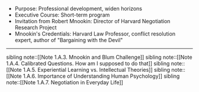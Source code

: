 - Purpose: Professional development, widen horizons
- Executive Course: Short-term program
- Invitation from Robert Mnookin: Director of Harvard Negotiation Research Project
- Mnookin's Credentials: Harvard Law Professor, conflict resolution expert, author of "Bargaining with the Devil"

---
sibling note::[[Note 1.A.3. Mnookin and Blum Challenge]]
sibling note::[[Note 1.A.4. Calibrated Questions. How am I supposed to do that]]
sibling note::[[Note 1.A.5. Experiential Learning vs. Intellectual Theories]]
sibling note::[[Note 1.A.6. Importance of Understanding Human Psychology]]
sibling note::[[Note 1.A.7. Negotiation in Everyday Life]]